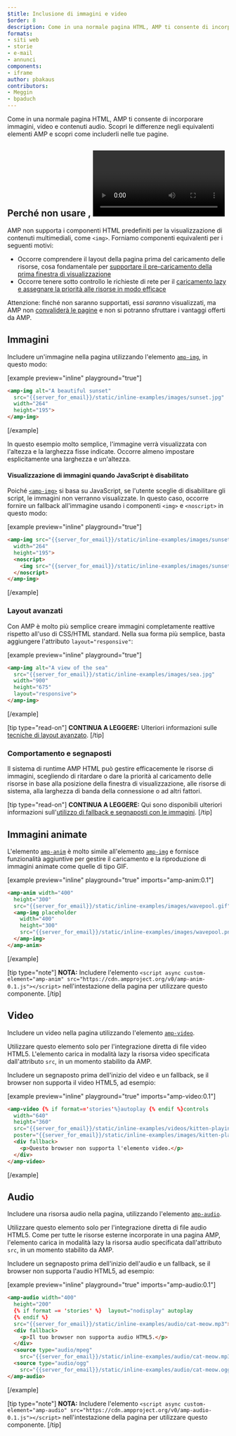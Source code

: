 ```yaml
---
$title: Inclusione di immagini e video
$order: 8
description: Come in una normale pagina HTML, AMP ti consente di incorporare immagini, video e contenuti audio. Scopri le differenze negli equivalenti elementi AMP e scopri come ...
formats:
- siti web
- storie
- e-mail
- annunci
components:
- iframe
author: pbakaus
contributors:
- Meggin
- bpaduch
---
```


Come in una normale pagina HTML, AMP ti consente di incorporare immagini, video e contenuti audio. Scopri le differenze negli equivalenti elementi AMP e scopri come includerli nelle tue pagine.

## Perché non usare <img>, <video> e <audio>?</audio></video>

AMP non supporta i componenti HTML predefiniti per la visualizzazione di contenuti multimediali, come `<img>`. Forniamo componenti equivalenti per i seguenti motivi:

- Occorre comprendere il layout della pagina prima del caricamento delle risorse, cosa fondamentale per [supportare il pre-caricamento della prima finestra di visualizzazione](../../../../about/how-amp-works.html#size-all-resources-statically)
- Occorre tenere sotto controllo le richieste di rete per il [caricamento lazy e assegnare la priorità alle risorse in modo efficace](../../../../about/how-amp-works.html#prioritize-resource-loading)

Attenzione: finché non saranno supportati, essi *saranno* visualizzati, ma AMP non [convaliderà le pagine](../../../../documentation/guides-and-tutorials/learn/validation-workflow/validate_amp.md) e non si potranno sfruttare i vantaggi offerti da AMP.

## Immagini

Includere un'immagine nella pagina utilizzando l'elemento [`amp-img`](../../../../documentation/components/reference/amp-img.md), in questo modo:

[example preview="inline" playground="true"]

```html
<amp-img alt="A beautiful sunset"
  src="{{server_for_email}}/static/inline-examples/images/sunset.jpg"
  width="264"
  height="195">
</amp-img>
```

[/example]

In questo esempio molto semplice, l'immagine verrà visualizzata con l'altezza e la larghezza fisse indicate. Occorre almeno impostare esplicitamente una larghezza e un'altezza.

#### Visualizzazione di immagini quando JavaScript è disabilitato

Poiché [`<amp-img>`](../../../../documentation/components/reference/amp-img.md) si basa su JavaScript, se l'utente sceglie di disabilitare gli script, le immagini non verranno visualizzate. In questo caso, occorre fornire un fallback all'immagine usando i componenti `<img>` e `<noscript>` in questo modo:

[example preview="inline" playground="true"]

```html
<amp-img src="{{server_for_email}}/static/inline-examples/images/sunset.jpg"
  width="264"
  height="195">
  <noscript>
    <img src="{{server_for_email}}/static/inline-examples/images/sunset.jpg" width="264" height="195" />
  </noscript>
</amp-img>
```

[/example]

### Layout avanzati

Con AMP è molto più semplice creare immagini completamente reattive rispetto all'uso di CSS/HTML standard. Nella sua forma più semplice, basta aggiungere l'attributo `layout="responsive"`:

[example preview="inline" playground="true"]

```html
<amp-img alt="A view of the sea"
  src="{{server_for_email}}/static/inline-examples/images/sea.jpg"
  width="900"
  height="675"
  layout="responsive">
</amp-img>
```

[/example]

[tip type="read-on"] **CONTINUA A LEGGERE:** Ulteriori informazioni sulle [tecniche di layout avanzato](../../../../documentation/guides-and-tutorials/develop/style_and_layout/control_layout.md). [/tip]

### Comportamento e segnaposti

Il sistema di runtime AMP HTML può gestire efficacemente le risorse di immagini, scegliendo di ritardare o dare la priorità al caricamento delle risorse in base alla posizione della finestra di visualizzazione, alle risorse di sistema, alla larghezza di banda della connessione o ad altri fattori.

[tip type="read-on"] **CONTINUA A LEGGERE:** Qui sono disponibili ulteriori informazioni sull'[utilizzo di fallback e segnaposti con le immagini](../../../../documentation/guides-and-tutorials/develop/style_and_layout/placeholders.md). [/tip]

## Immagini animate

L'elemento [`amp-anim`](../../../../documentation/components/reference/amp-anim.md) è molto simile all'elemento [`amp-img`](../../../../documentation/components/reference/amp-img.md) e fornisce funzionalità aggiuntive per gestire il caricamento e la riproduzione di immagini animate come quelle di tipo GIF.

[example preview="inline" playground="true" imports="amp-anim:0.1"]

```html
<amp-anim width="400"
  height="300"
  src="{{server_for_email}}/static/inline-examples/images/wavepool.gif">
  <amp-img placeholder
    width="400"
    height="300"
    src="{{server_for_email}}/static/inline-examples/images/wavepool.png">
  </amp-img>
</amp-anim>
```

[/example]

[tip type="note"] **NOTA:** Includere l'elemento `<script async custom-element="amp-anim" src="https://cdn.ampproject.org/v0/amp-anim-0.1.js"></script>` nell'intestazione della pagina per utilizzare questo componente. [/tip]

## Video

Includere un video nella pagina utilizzando l'elemento [`amp-video`](../../../../documentation/components/reference/amp-video.md).

Utilizzare questo elemento solo per l'integrazione diretta di file video HTML5. L'elemento carica in modalità lazy la risorsa video specificata dall'attributo `src`, in un momento stabilito da AMP.

Includere un segnaposto prima dell'inizio del video e un fallback, se il browser non supporta il video HTML5, ad esempio:

[example preview="inline" playground="true" imports="amp-video:0.1"]

```html
<amp-video {% if format=='stories'%}autoplay {% endif %}controls
  width="640"
  height="360"
  src="{{server_for_email}}/static/inline-examples/videos/kitten-playing.mp4"
  poster="{{server_for_email}}/static/inline-examples/images/kitten-playing.png">
  <div fallback>
    <p>Questo browser non supporta l'elemento video.</p>
  </div>
</amp-video>
```

[/example]

## Audio

Includere una risorsa audio nella pagina, utilizzando l'elemento [`amp-audio`](../../../../documentation/components/reference/amp-audio.md).

Utilizzare questo elemento solo per l'integrazione diretta di file audio HTML5. Come per tutte le risorse esterne incorporate in una pagina AMP, l'elemento carica in modalità lazy la risorsa audio specificata dall'attributo `src`, in un momento stabilito da AMP.

Includere un segnaposto prima dell'inizio dell'audio e un fallback, se il browser non supporta l'audio HTML5, ad esempio:

[example preview="inline" playground="true" imports="amp-audio:0.1"]

```html
<amp-audio width="400"
  height="200"
  {% if format == 'stories' %}  layout="nodisplay" autoplay
  {% endif %}
  src="{{server_for_email}}/static/inline-examples/audio/cat-meow.mp3">
  <div fallback>
    <p>Il tuo browser non supporta audio HTML5.</p>
  </div>
  <source type="audio/mpeg"
    src="{{server_for_email}}/static/inline-examples/audio/cat-meow.mp3">
  <source type="audio/ogg"
    src="{{server_for_email}}/static/inline-examples/audio/cat-meow.ogg">
</amp-audio>
```

[/example]

[tip type="note"] **NOTA:** Includere l'elemento `<script async custom-element="amp-audio" src="https://cdn.ampproject.org/v0/amp-audio-0.1.js"></script>` nell'intestazione della pagina per utilizzare questo componente. [/tip]
